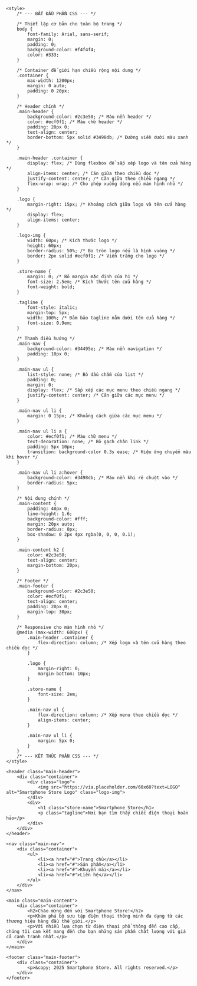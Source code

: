 <!DOCTYPE html>
<html lang="vi">
<head>
    <meta charset="UTF-8">
    <meta name="viewport" content="width=device-width, initial-scale=1.0">
    <title>Smartphone Store - Cửa hàng điện thoại</title>
    
    <style>
        /* --- BẮT ĐẦU PHẦN CSS --- */

        /* Thiết lập cơ bản cho toàn bộ trang */
        body {
            font-family: Arial, sans-serif;
            margin: 0;
            padding: 0;
            background-color: #f4f4f4;
            color: #333;
        }

        /* Container để giới hạn chiều rộng nội dung */
        .container {
            max-width: 1200px;
            margin: 0 auto;
            padding: 0 20px;
        }

        /* Header chính */
        .main-header {
            background-color: #2c3e50; /* Màu nền header */
            color: #ecf0f1; /* Màu chữ header */
            padding: 20px 0;
            text-align: center;
            border-bottom: 5px solid #3498db; /* Đường viền dưới màu xanh */
        }

        .main-header .container {
            display: flex; /* Dùng flexbox để sắp xếp logo và tên cửa hàng */
            align-items: center; /* Căn giữa theo chiều dọc */
            justify-content: center; /* Căn giữa theo chiều ngang */
            flex-wrap: wrap; /* Cho phép xuống dòng nếu màn hình nhỏ */
        }

        .logo {
            margin-right: 15px; /* Khoảng cách giữa logo và tên cửa hàng */
            display: flex;
            align-items: center;
        }

        .logo-img {
            width: 60px; /* Kích thước logo */
            height: 60px;
            border-radius: 50%; /* Bo tròn logo nếu là hình vuông */
            border: 2px solid #ecf0f1; /* Viền trắng cho logo */
        }

        .store-name {
            margin: 0; /* Bỏ margin mặc định của h1 */
            font-size: 2.5em; /* Kích thước tên cửa hàng */
            font-weight: bold;
        }

        .tagline {
            font-style: italic;
            margin-top: 5px;
            width: 100%; /* Đảm bảo tagline nằm dưới tên cửa hàng */
            font-size: 0.9em;
        }

        /* Thanh điều hướng */
        .main-nav {
            background-color: #34495e; /* Màu nền navigation */
            padding: 10px 0;
        }

        .main-nav ul {
            list-style: none; /* Bỏ dấu chấm của list */
            padding: 0;
            margin: 0;
            display: flex; /* Sắp xếp các mục menu theo chiều ngang */
            justify-content: center; /* Căn giữa các mục menu */
        }

        .main-nav ul li {
            margin: 0 15px; /* Khoảng cách giữa các mục menu */
        }

        .main-nav ul li a {
            color: #ecf0f1; /* Màu chữ menu */
            text-decoration: none; /* Bỏ gạch chân link */
            padding: 5px 10px;
            transition: background-color 0.3s ease; /* Hiệu ứng chuyển màu khi hover */
        }

        .main-nav ul li a:hover {
            background-color: #3498db; /* Màu nền khi rê chuột vào */
            border-radius: 5px;
        }

        /* Nội dung chính */
        .main-content {
            padding: 40px 0;
            line-height: 1.6;
            background-color: #fff;
            margin: 20px auto;
            border-radius: 8px;
            box-shadow: 0 2px 4px rgba(0, 0, 0, 0.1);
        }

        .main-content h2 {
            color: #2c3e50;
            text-align: center;
            margin-bottom: 20px;
        }

        /* Footer */
        .main-footer {
            background-color: #2c3e50;
            color: #ecf0f1;
            text-align: center;
            padding: 20px 0;
            margin-top: 30px;
        }

        /* Responsive cho màn hình nhỏ */
        @media (max-width: 600px) {
            .main-header .container {
                flex-direction: column; /* Xếp logo và tên cửa hàng theo chiều dọc */
            }

            .logo {
                margin-right: 0;
                margin-bottom: 10px;
            }

            .store-name {
                font-size: 2em;
            }

            .main-nav ul {
                flex-direction: column; /* Xếp menu theo chiều dọc */
                align-items: center;
            }

            .main-nav ul li {
                margin: 5px 0;
            }
        }
        /* --- KẾT THÚC PHẦN CSS --- */
    </style>
</head>
<body>

    <header class="main-header">
        <div class="container">
            <div class="logo">
                <img src="https://via.placeholder.com/60x60?text=LOGO" alt="Smartphone Store Logo" class="logo-img">
            </div>
            <div>
                <h1 class="store-name">Smartphone Store</h1>
                <p class="tagline">Nơi bạn tìm thấy chiếc điện thoại hoàn hảo</p>
            </div>
        </div>
    </header>

    <nav class="main-nav">
        <div class="container">
            <ul>
                <li><a href="#">Trang chủ</a></li>
                <li><a href="#">Sản phẩm</a></li>
                <li><a href="#">Khuyến mãi</a></li>
                <li><a href="#">Liên hệ</a></li>
            </ul>
        </div>
    </nav>

    <main class="main-content">
        <div class="container">
            <h2>Chào mừng đến với Smartphone Store!</h2>
            <p>Khám phá bộ sưu tập điện thoại thông minh đa dạng từ các thương hiệu hàng đầu thế giới.</p>
            <p>Với nhiều lựa chọn từ điện thoại phổ thông đến cao cấp, chúng tôi cam kết mang đến cho bạn những sản phẩm chất lượng với giá cả cạnh tranh nhất.</p>
        </div>
    </main>

    <footer class="main-footer">
        <div class="container">
            <p>&copy; 2025 Smartphone Store. All rights reserved.</p>
        </div>
    </footer>

</body>
</html